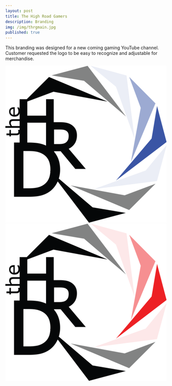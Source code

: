 ```yaml
---
layout: post
title: The High Road Gamers
description: Branding
img: /img/thrgmain.jpg
published: true 
---
```



This branding was designed for a new coming gaming YouTube channel. Customer requested the logo to be easy to recognize and adjustable for 
merchandise.

<div class="img_row">
  <img class="col two" src="/img/logo/thrgblue.png"/>
  <img class="col one" src="/img/logo/thrgred.png"/>
</div>

	
